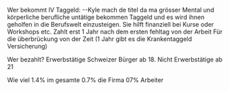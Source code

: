 
Wer bekommt IV Taggeld: --Kyle mach de titel da ma grösser
Mental und körperliche berufliche untätige bekommen Taggeld und es wird ihnen geholfen in die Berufswelt einzusteigen. Sie hilft finanziell bei Kurse oder Workshops etc.
Zahlt erst 1 Jahr nach dem ersten fehltag von der Arbeit 
Für die überbrückung von der Zeit (1 Jahr gibt es die Krankentaggeld Versicherung)

Wer bezahlt?
Erwerbstätige Schweizer Bürger ab 18. Nicht Erwerbstätige ab 21

Wie viel
1.4% im gesamte
0.7% die Firma 07% Arbeiter